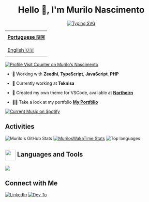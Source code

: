   <div align="center">
<h1 align="center">Hello 👋, I'm Murilo Nascimento</h1>
<a href="https://git.io/typing-svg"><img src="https://readme-typing-svg.herokuapp.com?font=Fira+Code&pause=1000&color=13FBA7A7&center=true&vCenter=true&random=false&width=435&lines=Full+Stack+Developer" alt="Typing SVG" /></a>
</div>

<table align="right">
  <tr>
    <td height="43px">
      <b>
        <a href="README.md">Portuguese 🇧🇷</a>
      </b>
    </td>
  </tr>
  <tr>
    <td height="43px">
      <a href="README-en.md">English 🇺🇸</a>
    </td>
  </tr>
</table>

<div align="left">
   <a href="https://visitorbadge.io/status?path=https%3A%2F%2Fgithub.com%2Fmurilonicemento%2Fmurilonicemento">
    <img src="https://api.visitorbadge.io/api/visitors?path=https%3A%2F%2Fgithub.com%2Fmurilonicemento%2Fmurilonicemento&countColor=%2313fba7&labelStyle=upper"alt="Profile Visit Counter on Murilo's Nascimento" />
  </a>
</div>

- 🧠 Working with **Zeedhi**, **TypeScript**, **JavaScript**, **PHP**

- 🌇 Currently working at **Teknisa**

- 🎨 Created my own theme for VSCode, available at **[Northeirn](https://github.com/murilonicemento/northeirn-theme)**

- 👨‍💻 Take a look at my portfolio **[My Portfólio](https://murilonicemento.netlify.app/)**

<div align="left">
  <a href="https://github.com/tthn0/Spotify-Readme">
  <img src="https://spotify-readme-u8sa.vercel.app/api?theme=dark" alt="Current Music on Spotify">
</a>
</div>

## Activities

![Murilo's GitHub Stats](https://github-readme-stats.vercel.app/api?username=murilonicemento&show_icons=true&theme=dark&hide_border=true&locale=en&rank_icon=github)
[![MurilosWakaTime Stats](https://github-readme-stats.vercel.app/api/wakatime?username=murilonicemento&theme=dark&hide_border=true&locale=en&langs_count=6)](https://github.com/anuraghazra/github-readme-stats)
![Top languages](https://github-readme-stats.vercel.app/api/top-langs/?username=murilonicemento&hide_progress=true&theme=dark&hide_border=true&locale=en)

## <img align="center" src="https://media2.giphy.com/media/QssGEmpkyEOhBCb7e1/giphy.gif?cid=ecf05e47a0n3gi1bfqntqmob8g9aid1oyj2wr3ds3mg700bl&rid=giphy.gif" width ="35"/> Languages and Tools

<div>
  <a href="https://skillicons.dev">
     <img src="https://skillicons.dev/icons?i=html,css,javascript,typescript,vue,cs,dotnet,php,postgresql,mongodb,git" />
  </a>
</div>

## Connect with Me

[![LinkedIn](https://skillicons.dev/icons?i=linkedin)](https://www.linkedin.com/in/murilonicemento/)
[![Dev To](https://skillicons.dev/icons?i=devto)](https://dev.to/murilonicemento)

<!-- ![Animated Footer Waves](./images/animated-waves.svg) -->
